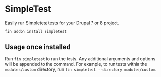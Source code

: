 # SimpleTest

Easily run Simpletest tests for your Drupal 7 or 8 project.

```bash
fin addon install simpletest
```

## Usage once installed

Run `fin simpletest` to run the tests. Any additional arguments and options will be appended to the command. For example, to run tests within the `modules/custom` directory, run `fin simpletest --directory modules/custom`.

